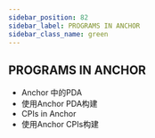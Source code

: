 ```yaml
---
sidebar_position: 82
sidebar_label: PROGRAMS IN ANCHOR
sidebar_class_name: green
---
```



## PROGRAMS IN ANCHOR

- Anchor 中的PDA
- 使用Anchor PDA构建
- CPIs in Anchor
- 使用Anchor CPIs构建
